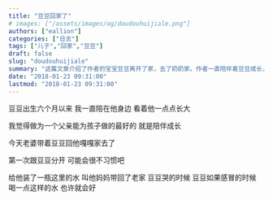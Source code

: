 ```yaml
---
title: "豆豆回家了"
# images: ["/assets/images/og/doudouhuijiale.png"]
authors: ["eallion"]
categories: ["日志"]
tags: ["儿子","回家","豆豆"]
draft: false
slug: "doudouhuijiale"
summary: "这篇文章介绍了作者的宝宝豆豆离开了家，去了奶奶家。作者一直陪伴着豆豆成长，并觉得作为一个父亲，最好的事情就是陪伴孩子成长。为了安慰豆豆，作者给他准备了一瓶他们当地的水，让妈妈带回老家。作者认为，如果豆豆哭泣或感冒时喝这种水，也许会好些。"
date: "2018-01-23 09:31:00"
lastmod: "2018-01-23 09:31:00"
---
```


豆豆出生六个月以来
我一直陪在他身边
看着他一点点长大

我觉得做为一个父亲能为孩子做的最好的
就是陪伴成长

今天老婆带着豆豆回他嘎嘎家去了

第一次跟豆豆分开
可能会很不习惯吧

给他装了一瓶这里的水
叫他妈妈带回了老家
豆豆哭的时候
豆豆如果感冒的时候
喝一点这样的水
也许就会好

